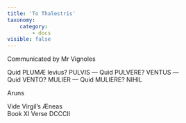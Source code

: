 ```yaml
---
title: 'To Thalestris'
taxonomy:
    category:
        - docs
visible: false
---
```


<div class="author">Communicated by Mr Vignoles</div>

Quid PLUMÆ levius? PULVIS — Quid PULVERE? VENTUS —  
Quid VENTO? MULIER — Quid MULIERE? NIHIL

Aruns

Vide Virgil’s Æneas  
Book XI Verse DCCCII